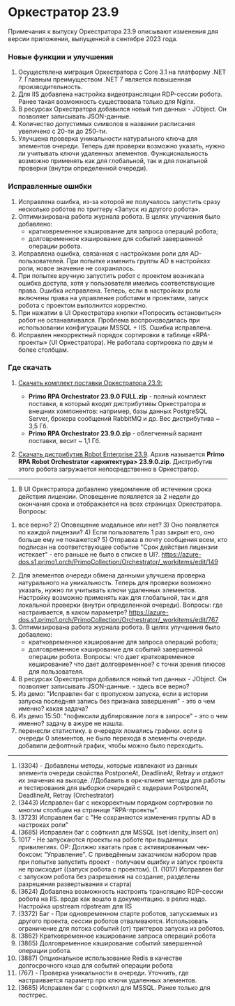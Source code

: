 # Оркестратор 23.9

Примечания к выпуску Оркестратора 23.9 описывают изменения для версии приложения, выпущенной в сентябре 2023 года.

### Новые функции и улучшения
1. Осуществлена миграция Оркестратора с Core 3.1 на платформу .NET 7. Главным преимуществом .NET 7 является повышенная производительность.
1. Для IIS добавлена настройка видеотрансляции RDP-сессии робота. Ранее такая возможность существовала только для Nginx.
1. В ресурсах Оркестратора добавился новый тип данных - JObject. Он позволяет записывать JSON-данные. 
1. Количество допустимых символов в названии расписания увеличено с 20-ти до 250-ти. 
1. Улучшена проверка уникальности натурального ключа для элементов очереди. Теперь для проверки возможно указать, нужно ли учитывать ключи удаленных элементов. Функциональность возможно применять как для глобальной, так и для локальной проверки (внутри определенной очереди).

### Исправленные ошибки
1. Исправлена ошибка, из-за которой не получалось запустить сразу несколько роботов по триггеру «Запуск из другого робота». 
1. Оптимизирована работа журнала робота. В целях улучшения было добавлено:
   * кратковременное кэширование для запроса операций робота;
   * долговременное кэширование для событий завершенной операции робота.
1. Исправлена ошибка, связанная с настройками роли для AD-пользователей. При попытке изменить группы AD в настройках роли, новое значение не сохранялось. 
1. При попытке вручную запустить робот с проектом возникала ошибка доступа, хотя у пользователя имелись соответствующие права. Ошибка исправлена. Теперь, если в настройках роли включены права на управление роботами и проектами, запуск робота с проектом выполнится корректно.
1. При нажатии в UI Оркестратора кнопки «Попросить остановиться» робот не останавливался. Проблема воспроизводилась при использовании конфигурации MSSQL + IIS. Ошибка исправлена.
1. Исправлен некорректный порядок сортировки в таблице «RPA-проекты» (UI Оркестратора). Не работала сортировка по двум и более столбцам.


### Где скачать
1. [Скачать комплект поставки Оркестратора 23.9:](https://disk.primo-rpa.ru/index.php/s/primo?path=%2FRelease%2FOrchestrator)
    * **Primo RPA Orchestrator 23.9.0 FULL.zip** - полный комплект поставки, в который входят дистрибутивы Оркестратора и внешних компонентов: например, базы данных PostgreSQL Server, брокера сообщений RabbitMQ и др. Вес дистрибутива ~ 3,5 Гб.
    * **Primo RPA Orchestrator 23.9.0.zip** - облегченный вариант поставки, весит ~ 1,1 Гб.

2. [Скачать дистрибутив Robot Enterprise 23.9](https://disk.primo-rpa.ru/index.php/s/primo?path=%2FRelease%2FRobot). Архив называется **Primo RPA Robot Orchestrator <архитектура> 23.9.0.zip**. Дистрибутив этого робота загружается непосредственно в Оркестратор.


---------------
1. В UI Оркестратора добавлено уведомление об истечении срока действия лицензии. Оповещение появляется за 2 недели до окончания срока и отображается на всех страницах Оркестратора.  
Вопросы: 
1) все верно? 2) Оповещение модальное или нет? 3) Оно появляется по каждой лицензии? 4) Если пользователь 1 раз закрыл его, оно больше ему не покажется? 5) Отправка в почту сообщения всем, кто подписан на соответствующее событие "Срок действия лицензии истекает" - его раньше не было в списке в UI?.
https://azure-dos.s1.primo1.orch/PrimoCollection/Orchestrator/_workitems/edit/149
2. Для элементов очереди обмена данными улучшена проверка натурального на уникальность. Теперь для проверки возможно указать, нужно ли учитывать ключи удаленных элементов. Настройку возможно применять как для глобальной, так и для локальной проверки (внутри определенной очереди).
Вопросы: где настраивается, в каком параметре?
https://azure-dos.s1.primo1.orch/PrimoCollection/Orchestrator/_workitems/edit/767
3. Оптимизирована работа журнала робота. В целях улучшения было добавлено:
   * кратковременное кэширование для запроса операций робота; 
   * долговременное кэширование для событий завершенной операции робота.
Вопросы: что дает кратковременное кеширование? что дает долговременное? с точки зрения плюсов для пользователя.
4. В ресурсах Оркестратора добавился новый тип данных - JObject. Он позволяет записывать JSON-данные. - здесь все верно?
5. Из демо: "Исправлен баг с пропуском запуска, если в истории запуска последняя запись без признака завершения" - это о чем именно? какая задача?
1. Из демо 15:50: "пофиксили дублирование лога в запросе" - это о чем именно? задачу в ажуре не нашла. 
1. перенесли статистику. в очередях ломались графики. если в очереди 0 элементов, не было перехода в элементы очереди. добавили дефолтный график, чтобы можно было переходить.


-------------
1. (3304) - Добавлены методы, которые извлекают из данных элемента очереди свойства PostponeAt, DeadlineAt, Retray и отдают их значения на выходе.
//Добавить в орк-клиент методы для работы и тестирования для выборки очередей с хедерами PostponeAt, DeadlineAt, Retray (Orchestrator)
1. (3443) Исправлен баг с некорректным порядком сортировки по многим столбцам на странице "RPA-проекты".
1. (3723) Исправлен баг с "Не сохраняются изменения группы AD в настроках роли"
1. (3685) Исправлен баг с софткилл для MSSQL (set idenity_insert on)
1. 1017 - Не запускаются проекты на роботе при выданных привилегиях. ОР: Должно хватать прав с активированным чек-боксом: "Управление".  С приведённым заказчиком набором прав при попытке запустить проект - получаем ошибку и запуск проекта не происходит ((запуск робота с проектом). (1. (1017) Исправлен баг с запуском робота без разрешения на создание, разделены разрешения развертывания и старта)
1. (3624) Добавлена возможность настроить трансляцию RDP-сессии робота на IIS. вроде как вошло в документацию. в релиз надо.
Настройка upstream rdpstream для IIS
4. (3372) Баг - При одновременном старте роботов, запускаемых из другого проекта, сессии роботов отваливаются. Использовать ограничение для потока событий (от) триггеров запуска из роботов.
10. (3862) Кратковременное кэширование запроса операций робота
11. (3865) Долговременное кэширование событий завершенной операции робота.
1. (3887) Опциональное использование Redis в качестве долгосрочного кэша для событий операции робота
12. (767) - Проверка уникальности в очереди. Уточнить, где настраивается параметр про ключи удаленных элементов.
1. (3685) Исправлен баг с софткилл для MSSQL. Ранее только для постгрес.
